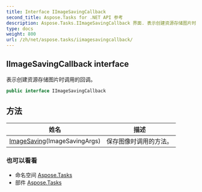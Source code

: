 ```yaml
---
title: Interface IImageSavingCallback
second_title: Aspose.Tasks for .NET API 参考
description: Aspose.Tasks.IImageSavingCallback 界面. 表示创建资源存储图片时调用的回调
type: docs
weight: 800
url: /zh/net/aspose.tasks/iimagesavingcallback/
---
```

## IImageSavingCallback interface

表示创建资源存储图片时调用的回调。

```csharp
public interface IImageSavingCallback
```

## 方法

| 姓名 | 描述 |
| --- | --- |
| [ImageSaving](../../aspose.tasks/iimagesavingcallback/imagesaving/)(ImageSavingArgs) | 保存图像时调用的方法。 |

### 也可以看看

* 命名空间 [Aspose.Tasks](../../aspose.tasks/)
* 部件 [Aspose.Tasks](../../)



